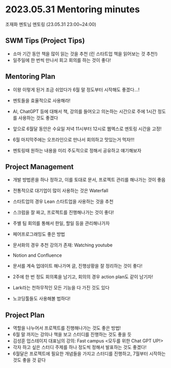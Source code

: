 # 2023.05.31 Mentoring minutes

조재화 멘토님 멘토링 (23.05.31 23:00~24:00)

## SWM Tips (Project Tips)

- 소마 기간 동안 책을 많이 읽는 것을 추천 (린 스타트업 책을 읽어보는 것 추천!)
- 일주일에 한 번씩 만나서 회고 회의를 하는 것이 좋다!

## Mentoring Plan

- 이왕 이렇게 된거 조금 쉬었다가 6월 말 정도부터 시작해도 좋겠다...!
- 멘토들을 효율적으로 사용해라!
- AI, ChatGPT 등에 대해서 책, 강의를 들어오고 의논하는 시간으로 주에 1시간 정도를 사용하는 것도 좋겠다

- 앞으로 6월달 동안은 수요일 저녁 11시부터 12시로 웹엑스로 멘토링 시간을 고정!
- 6월 마지막주에는 오프라인으로 만나서 회의하고 맛있는거 먹자!!!
- 멘토링때 원하는 내용을 미리 주도적으로 정해서 공유하고 얘기해보자

## Project Management

- 개발 방법론을 하나 정하고, 이를 토대로 문서, 프로젝트 관리를 해나가는 것이 좋음
- 전통적으로 대기업이 많이 사용하는 것은 Waterfall
- 스타트업의 경우 Lean 스타트업을 사용하는 것을 추천
- 스크럼을 잘 짜고, 프로젝트를 진행해나가는 것이 좋다!
- 주별 팀 회의를 통해서 한일, 할일 등을 관리해나가자

- 페어프로그래밍도 좋은 방법
- 문서화의 경우 추천 강의가 존재: Watching youtube
- Notion and Confluence
- 문서를 계속 업데이트 해나가며 글, 진행상황을 잘 정리하는 것이 좋다!

- 2주에 한 번 정도 회의록을 남기고, 회의의 경우 action plan도 같이 남기자!
- Lark라는 천하무적인 모든 기능을 다 가진 것도 있다

- 노코딩툴들도 사용해볼 법하다!

## Project Plan

- 역할을 나누어서 프로젝트를 진행해나가는 것도 좋은 방법!
- 6월 말 까지는 강의나 책을 보고 스터디를 진행하는 것도 좋을 듯 
- 김성훈 업스테이지 대표님의 강의: Fast campus <모두를 위한 Chat GPT UP!>
- 각자 하고 싶은 스터디 주제를 하나 정도씩 정해서 발표하는 것도 좋겠다!
- 6월달은 프로젝트에 필요한 개념들을 가지고 스터디를 진행하고, 7월부터 시작하는 것도 좋을 것 같다
